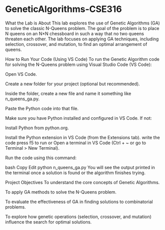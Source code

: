 # GeneticAlgorithms-CSE316
What the Lab is About
This lab explores the use of Genetic Algorithms (GA) to solve the classic N-Queens problem. The goal of the problem is to place N queens on an N×N chessboard in such a way that no two queens threaten each other. The lab focuses on applying GA techniques, including selection, crossover, and mutation, to find an optimal arrangement of queens.

How to Run Your Code (Using VS Code)
To run the Genetic Algorithm code for solving the N-Queens problem using Visual Studio Code (VS Code):

Open VS Code.

Create a new folder for your project (optional but recommended).

Inside the folder, create a new file and name it something like n_queens_ga.py.

Paste the Python code into that file.

Make sure you have Python installed and configured in VS Code. If not:

Install Python from python.org.

Install the Python extension in VS Code (from the Extensions tab).
write the code
press f5 to run or
Open a terminal in VS Code (Ctrl + ~ or go to Terminal > New Terminal).

Run the code using this command:

bash
Copy
Edit
python n_queens_ga.py
You will see the output printed in the terminal once a solution is found or the algorithm finishes trying.



Project Objectives
To understand the core concepts of Genetic Algorithms.

To apply GA methods to solve the N-Queens problem.

To evaluate the effectiveness of GA in finding solutions to combinatorial problems.

To explore how genetic operations (selection, crossover, and mutation) influence the search for optimal solutions.
